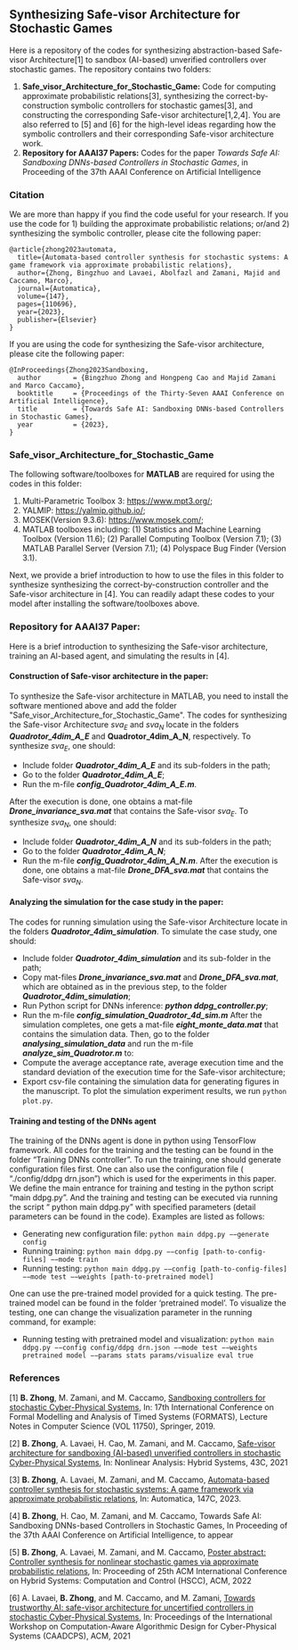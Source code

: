 
## Synthesizing Safe-visor Architecture for Stochastic Games

Here is a repository of the codes for synthesizing abstraction-based Safe-visor Architecture[1] to sandbox (AI-based) unverified controllers over stochastic games. The repository contains two folders: 
1. **Safe_visor_Architecture_for_Stochastic_Game:** Code for computing approximate probabilistic relations[3], synthesizing the correct-by-construction symbolic controllers for stochastic games[3], and constructing the corresponding Safe-visor architecture[1,2,4]. You are also referred to [5] and [6] for the high-level ideas regarding how the symbolic controllers and their corresponding Safe-visor architecture work.
2. **Repository for AAAI37 Papers:** Codes for the paper *Towards Safe AI: Sandboxing DNNs-based Controllers in Stochastic Games*, in Proceeding of the 37th AAAI Conference on Artificial Intelligence

### Citation
We are more than happy if you find the code useful for your research. If you use the code for 1) building the approximate probabilistic relations; or/and 2) synthesizing the symbolic controller, please cite the following paper:

    @article{zhong2023automata,
      title={Automata-based controller synthesis for stochastic systems: A game framework via approximate probabilistic relations},
      author={Zhong, Bingzhuo and Lavaei, Abolfazl and Zamani, Majid and Caccamo, Marco},
      journal={Automatica},
      volume={147},
      pages={110696},
      year={2023},
      publisher={Elsevier}
    }

If you are using the code for synthesizing the Safe-visor architecture, please cite the following paper:

    @InProceedings{Zhong2023Sandboxing,
      author        = {Bingzhuo Zhong and Hongpeng Cao and Majid Zamani and Marco Caccamo},
      booktitle     = {Proceedings of the Thirty-Seven AAAI Conference on Artificial Intelligence},
      title         = {Towards Safe AI: Sandboxing DNNs-based Controllers in Stochastic Games},
      year          = {2023},
    }

### Safe_visor_Architecture_for_Stochastic_Game
The following software/toolboxes for **MATLAB** are required for using the codes in this folder:
 1. Multi-Parametric Toolbox 3: https://www.mpt3.org/;
 2. YALMIP: https://yalmip.github.io/;
 3. MOSEK(Version 9.3.6): https://www.mosek.com/;
 4. MATLAB toolboxes including:
	 (1) Statistics and Machine Learning Toolbox (Version 11.6);
	 (2) Parallel Computing Toolbox (Version 7.1);
	 (3) MATLAB Parallel Server (Version 7.1);
	 (4) Polyspace Bug Finder (Version 3.1).
 
Next, we provide a brief introduction to how to use the files in this folder to synthesize synthesizing the correct-by-construction controller and the Safe-visor architecture in [4]. You can readily adapt these codes to your model after installing the software/toolboxes above.

### Repository for AAAI37 Paper:
Here is a brief introduction to synthesizing the Safe-visor architecture, training an AI-based agent, and simulating the results in [4].
#### Construction of Safe-visor architecture in the paper:  
To synthesize the Safe-visor architecture in MATLAB, you need to install the software mentioned above and add the folder "Safe_visor_Architecture_for_Stochastic_Game". The codes for synthesizing the Safe-visor Architecture $sva_E$ and $sva_N$ locate in the folders ***Quadrotor\_4dim\_A\_E*** and **Quadrotor\_4dim\_A\_N**, respectively. To synthesize $sva_E$, one should:
- Include folder ***Quadrotor\_4dim\_A\_E*** and its sub-folders in the path;
- Go to the folder ***Quadrotor\_4dim\_A\_E***;
- Run the m-file ***config\_Quadrotor\_4dim\_A\_E.m***.

After the execution is done, one obtains a mat-file ***Drone\_invariance\_sva.mat*** that contains the Safe-visor $sva_E$. To synthesize $sva_N$, one should:
- Include folder ***Quadrotor\_4dim\_A\_N*** and its sub-folders in the path;
- Go to the folder ***Quadrotor\_4dim\_A\_N***;
-  Run the m-file ***config\_Quadrotor\_4dim\_A\_N.m***.
After the execution is done, one obtains a mat-file ***Drone\_DFA\_sva.mat*** that contains the Safe-visor $sva_N$.
#### Analyzing the simulation for the case study in the paper: 
The codes for running simulation using the Safe-visor Architecture locate in the folders ***Quadrotor\_4dim\_simulation***. To simulate the case study, one should:
-  Include folder ***Quadrotor\_4dim\_simulation*** and its sub-folder in the path;
- Copy mat-files ***Drone\_invariance\_sva.mat*** and ***Drone\_DFA\_sva.mat***, which are obtained as in the previous step, to the folder ***Quadrotor\_4dim\_simulation***;
- Run Python script for DNNs inference: ***python ddpg\_controller.py***;
- Run the m-file ***config\_simulation\_Quadrotor\_4d\_sim.m***
After the simulation completes, one gets a mat-file ***eight\_monte\_data.mat*** that contains the simulation data.
Then, go to the folder ***analysing\_simulation\_data*** and run the m-file ***analyze\_sim\_Quadrotor.m*** to:
-  Compute the average acceptance rate, average execution time and the standard deviation of the execution time for the Safe-visor architecture;
- Export csv-file containing the simulation data for generating figures in the manuscript.
To plot the simulation experiment results, we run `python plot.py`. 


#### Training and testing of the DNNs agent
The training of the DNNs agent is done in python using TensorFlow framework. All codes for the training and
the testing can be found in the folder “Training DNNs controller”. To run the training, one should generate
configuration files first. One can also use the configuration file ( “./config/ddpg drn.json”) which is used
for the experiments in this paper. We define the main entrance for training and testing in the python script
“main ddpg.py”. And the training and testing can be executed via running the script “ python main ddpg.py”
with specified parameters (detail parameters can be found in the code). Examples are listed as follows:

- Generating new configuration file: 
`python main ddpg.py −−generate config`
- Running training: 
`python main ddpg.py −−config [path-to-config-files] −−mode train`
- Running testing: 
`python main ddpg.py −−config [path-to-config-files] −−mode test −−weights [path-to-pretrained model]`

One can use the pre-trained model provided for a quick testing. The pre-trained model can be found in the
folder ‘pretrained model’. To visualize the testing, one can change the visualization parameter in the running
command, for example:

- Running testing with pretrained model and visualization:
`python main ddpg.py −−config config/ddpg drn.json −−mode test −−weights pretrained model
−−params stats params/visualize eval true`


### References
[1]  **B. Zhong**, M. Zamani, and M. Caccamo,  [Sandboxing controllers for stochastic Cyber-Physical Systems](https://link.springer.com/chapter/10.1007/978-3-030-29662-9_15), In: 17th International Conference on Formal Modelling and Analysis of Timed Systems (FORMATS), Lecture Notes in Computer Science (VOL 11750), Springer, 2019.

[2] **B. Zhong**, A. Lavaei, H. Cao, M. Zamani, and M. Caccamo, [Safe-visor architecture for sandboxing (AI-based) unverified controllers in stochastic Cyber-Physical Systems](https://www.sciencedirect.com/science/article/pii/S1751570X2100100X?via%3Dihub), In: Nonlinear Analysis: Hybrid Systems, 43C, 2021

[3] **B. Zhong**, A. Lavaei, M. Zamani, and M. Caccamo, [Automata-based controller synthesis for stochastic systems: A game framework via approximate probabilistic relations](https://doi.org/10.1016/j.automatica.2022.110696), In: Automatica, 147C, 2023.

[4] **B. Zhong**, H. Cao, M. Zamani, and M. Caccamo, Towards Safe AI: Sandboxing DNNs-based Controllers in Stochastic Games, In Proceeding of the 37th AAAI Conference on Artificial Intelligence, to appear

[5]  **B. Zhong**, A. Lavaei, M. Zamani, and M. Caccamo,  [Poster abstract: Controller synthesis for nonlinear stochastic games via approximate probabilistic relations](https://doi.org/10.1145/3501710.3524732), In: Proceeding of 25th ACM International Conference on Hybrid Systems: Computation and Control (HSCC), ACM, 2022

[6] A. Lavaei,  **B. Zhong**, and M. Caccamo, and M. Zamani,  [Towards trustworthy AI: safe-visor architecture for uncertified controllers in stochastic Cyber-Physical Systems](https://dl.acm.org/doi/abs/10.1145/3457335.3461705), In: Proceedings of the International Workshop on Computation-Aware Algorithmic Design for Cyber-Physical Systems (CAADCPS), ACM, 2021

